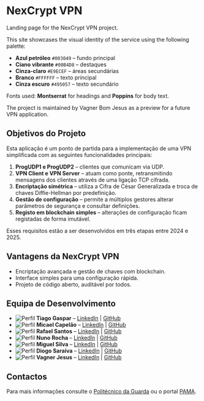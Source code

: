 # NexCrypt VPN

Landing page for the NexCrypt VPN project.

This site showcases the visual identity of the service using the following palette:

- **Azul petróleo** `#003049` – fundo principal
- **Ciano vibrante** `#00B4D8` – destaques
- **Cinza-claro** `#E9ECEF` – áreas secundárias
- **Branco** `#FFFFFF` – texto principal
- **Cinza escuro** `#495057` – texto secundário

Fonts used: **Montserrat** for headings and **Poppins** for body text.

The project is maintained by Vagner Bom Jesus as a preview for a future VPN application.

## Objetivos do Projeto

Esta aplicação é um ponto de partida para a implementação de uma VPN simplificada com as seguintes funcionalidades principais:

1. **ProgUDP1 e ProgUDP2** &ndash; clientes que comunicam via UDP.
2. **VPN Client e VPN Server** &ndash; atuam como ponte, retransmitindo mensagens dos clientes através de uma ligação TCP cifrada.
3. **Encriptação simétrica** &ndash; utiliza a Cifra de César Generalizada e troca de chaves Diffie-Hellman por predefinição.
4. **Gestão de configuração** &ndash; permite a múltiplos gestores alterar parâmetros de segurança e consultar definições.
5. **Registo em blockchain simples** &ndash; alterações de configuração ficam registadas de forma imutável.

Esses requisitos estão a ser desenvolvidos em três etapas entre 2024 e 2025.

## Vantagens da NexCrypt VPN

- Encriptação avançada e gestão de chaves com blockchain.
- Interface simples para uma configuração rápida.
- Projeto de código aberto, auditável por todos.

## Equipa de Desenvolvimento

- ![Perfil](https://avatars.githubusercontent.com/u/48354097?v=4) **Tiago Gaspar** – [LinkedIn](https://www.linkedin.com/in/tiago-gaspar) | [GitHub](https://github.com/tiagogaspar)
- ![Perfil](https://avatars.githubusercontent.com/u/48354097?v=4) **Micael Capelão** – [LinkedIn](https://www.linkedin.com/in/micael-capelao) | [GitHub](https://github.com/micaelcapelao)
- ![Perfil](https://avatars.githubusercontent.com/u/48354097?v=4) **Rafael Santos** – [LinkedIn](https://www.linkedin.com/in/rafael-santos) | [GitHub](https://github.com/rafaelsantos)
- ![Perfil](https://avatars.githubusercontent.com/u/48354097?v=4) **Nuno Rocha** – [LinkedIn](https://www.linkedin.com/in/nuno-rocha) | [GitHub](https://github.com/nunorocha)
- ![Perfil](https://avatars.githubusercontent.com/u/48354097?v=4) **Miguel Silva** – [LinkedIn](https://www.linkedin.com/in/miguel-silva) | [GitHub](https://github.com/miguelsilva)
- ![Perfil](https://avatars.githubusercontent.com/u/48354097?v=4) **Diogo Saraiva** – [LinkedIn](https://www.linkedin.com/in/diogo-saraiva) | [GitHub](https://github.com/diogosaraiva)
- ![Perfil](https://avatars.githubusercontent.com/u/48354097?v=4) **Vagner Jesus** – [LinkedIn](https://www.linkedin.com/in/vagner-jesus) | [GitHub](https://github.com/vagnerjesus)

## Contactos

Para mais informa&ccedil;&otilde;es consulte o [Politécnico da Guarda](https://www.ipg.pt) ou o portal [PAMA](https://pama.ipg.pt).
